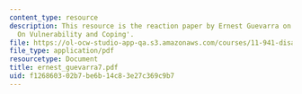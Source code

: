 ```yaml
---
content_type: resource
description: This resource is the reaction paper by Ernest Guevarra on the topic 'Patterns
  On Vulnerability and Coping'.
file: https://ol-ocw-studio-app-qa.s3.amazonaws.com/courses/11-941-disaster-vulnerability-and-resilience-spring-2005/f126860302b7be6b14c83e27c369c9b7_ernest_guevarra7.pdf
file_type: application/pdf
resourcetype: Document
title: ernest_guevarra7.pdf
uid: f1268603-02b7-be6b-14c8-3e27c369c9b7
---
```

